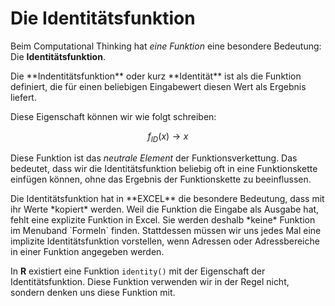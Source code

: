 # Die Identitätsfunktion

Beim Computational Thinking hat *eine Funktion* eine besondere Bedeutung: Die **Identitätsfunktion**. 

<p class="alert alert-primary" markdown="1">
Die **Indentitätsfunktion** oder kurz **Identität** ist als die Funktion definiert, die für einen beliebigen Eingabewert diesen Wert als Ergebnis liefert. 
</p>

Diese Eigenschaft können wir wie folgt schreiben: 

$$ f_{ID}(x) \to x $$

Diese Funktion ist das *neutrale Element* der Funktionsverkettung. Das bedeutet, dass wir die Identitätsfunktion beliebig oft in eine Funktionskette einfügen können, ohne das Ergebnis der Funktionskette zu beeinflussen. 

<p class="alert alert-success" markdown="1">
Die Identitätsfunktion hat in **EXCEL** die besondere Bedeutung, dass mit ihr Werte *kopiert* werden. Weil die Funktion die Eingabe als Ausgabe hat, fehlt eine explizite Funktion in Excel. Sie werden deshalb *keine* Funktion im Menuband `Formeln` finden. Stattdessen müssen wir uns jedes Mal eine implizite Identitätsfunktion vorstellen, wenn Adressen oder Adressbereiche in einer Funktion angegeben werden. 
</p>

In **R** existiert eine Funktion `identity()` mit der Eigenschaft der Identitätsfunktion. Diese Funktion verwenden wir in der Regel nicht, sondern denken uns diese Funktion mit. 